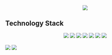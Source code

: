 <!--<img src="https://capsule-render.vercel.app/api?type=slice&color=002846&height=100&section=header&text=About%20DH&fontSize=25&fontColor=f3f6f4" />-->
<div align="center">
<img src="https://capsule-render.vercel.app/api?type=slice&color=937047&height=100&section=header&text=About%20DH&fontSize=25&fontColor=e7dac7" />
</div>

## Technology Stack

<div align="center">
  <img src="https://img.shields.io/badge/JavaScript-F7DF1E?style=for-the-badge&logo=JavaScript&logoColor=white"/>
  <img src="https://img.shields.io/badge/React-61DAFB?style=for-the-badge&logo=React&logoColor=white"/>
  <img src="https://img.shields.io/badge/Node.js-339933?style=for-the-badge&logo=Node.js&logoColor=white"/>
  <img src="https://img.shields.io/badge/Express-000000?style=for-the-badge&logo=Express&logoColor=white"/>
  <img src="https://img.shields.io/badge/Sequelize-52B0E7?style=for-the-badge&logo=Express&logoColor=white"/>
  <img src="https://img.shields.io/badge/MySQL-4479A1?style=for-the-badge&logo=MySQL&logoColor=white"/>
  <img src="https://img.shields.io/badge/Amazon AWS-232F3E?style=for-the-badge&logo=Amazon AWS&logoColor=white"/>
</div>
</br>
<div>

  <img align=center src="https://github-readme-stats.vercel.app/api?username=allendy11&show_icons=true&&title_color=937047&icon_color=937047&text_color=e7dac7&bg_color=151515"/>
  
  <img align=center src="https://github-readme-stats.vercel.app/api/top-langs/?username=allendy11&layout=compact&show_icons=true&title_color=937047&icon_color=937047&text_color=e7dac7&bg_color=151515"/>
<div>
<!--
151515 black
937047 coffee brown
e7dac7 bone
1a7a4c green
e71989 color
-->
<!--
dark, radical, merko, gruvbox, tokyonight, onedark, cobalt, synthwave, highcontrast, dracula
-->
<!--
[![allendy11's GitHub stats](https://github-readme-stats.vercel.app/api?username=allendy11&theme=tokyonight)](https://github.com/allendy11/github-readme-stats)
[![Top Langs](https://github-readme-stats.vercel.app/api/top-langs/?username=allendy11&layout=compact&theme=tokyonight)](https://github.com/allendy11/github-readme-stats)
-->
  
  
<!-- ## In Progress
### ⚬ Personal Project
<div>
  <div align='center'>
    <h3>TOBID - 유저 참여 경매 사이트 </h3>
  </div>
  <div>
  [Github](https://github.com/allendy11/Tobid)
  </div>
  <div>
  [Notion](https://leaf-crayfish-9d1.notion.site/Personal-Project-1d21d314152b43888b6ee8e7a55ad82d)
  </div>
</div>
-->
<!--
## Team Project

### ⚬ Final Project
<div>
  
  <div align='center'>
    <img width="100px" src="https://user-images.githubusercontent.com/74442233/171004589-d2e8fd48-5ccb-4a5a-b055-0c39e4c62043.png" alt='logo'>
    <div>
      <h3>Withyou - 청첩장 만들기 앱!</h3>

  </div>
    
  </div>
  [배포](https://with-you.co.kr)
  <div>
  [Github](https://github.com/allendy11/Withyou)
  </div>
  <div>
  [Notion](https://codestates.notion.site/1-You-Me-Withyou-ef7d7c56a5b149f1a7da3ee5b173d332)
  </div>
  <div>
    [Server Refactoring](https://github.com/allendy11/Withyou_server) 
  </div>
</div>
<hr/>
-->
<!--
### ⚬ First Project
<div>
  <div>
    Cocktailist - 칵테일 추천 및 제조법 웹
  </div>
  [Github](https://github.com/allendy11/Cocktailist)
</div>
-->
<!--
**allendy11/allendy11** is a ✨ _special_ ✨ repository because its `README.md` (this file) appears on your GitHub profile.

Here are some ideas to get you started:

- 🔭 I’m currently working on ...
- 🌱 I’m currently learning ...
- 👯 I’m looking to collaborate on ...
- 🤔 I’m looking for help with ...
- 💬 Ask me about ...
- 📫 How to reach me: ...
- 😄 Pronouns: ...
- ⚡ Fun fact: ...
-->
